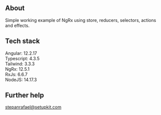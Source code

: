 ## About

Simple working example of NgRx using store, reducers, selectors, actions and effects.

## Tech stack

Angular: 12.2.17<br>
Typescript: 4.3.5<br>
Tailwind: 3.3.3<br>
NgRx: 12.5.1<br>
RxJs: 6.6.7<br>
NodeJS: 14.17.3<br>

## Further help

stepanrafael@setupkit.com
